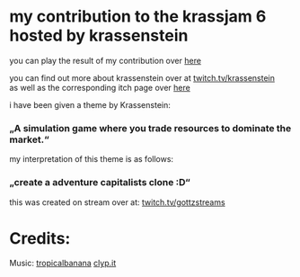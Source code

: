 # my contribution to the krassjam 6 hosted by krassenstein

you can play the result of my contribution over [here](https://gottz.itch.io/krassconomy)

you can find out more about krassenstein over at [twitch.tv/krassenstein](https://twitch.tv/krassenstein)  
as well as the corresponding itch page over [here](https://itch.io/jam/krassjam6)

i have been given a theme by Krassenstein:  
### „A simulation game where you trade resources to dominate the market.“

my interpretation of this theme is as follows:  
### „create a adventure capitalists clone :D“

this was created on stream over at: [twitch.tv/gottzstreams](https://twitch.tv/gottzstreams)


# Credits:
Music: [tropicalbanana](https://twitch.tv/tropicalbanana) [clyp.it](https://clyp.it/user/wf0qwze3)
